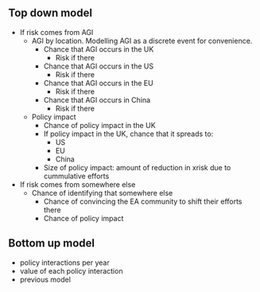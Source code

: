 ## Top down model

- If risk comes from AGI
  - AGI by location. Modelling AGI as a discrete event for convenience.
    - Chance that AGI occurs in the UK
      - Risk if there
    - Chance that AGI occurs in the US
      - Risk if there
    - Chance that AGI occurs in the EU
      - Risk if there
    - Chance that AGI occurs in China
      - Risk if there
  - Policy impact
    - Chance of policy impact in the UK
    - If policy impact in the UK, chance that it spreads to:
      - US
      - EU
      - China
    - Size of policy impact: amount of reduction in xrisk due to cummulative efforts
- If risk comes from somewhere else
  - Chance of identifying that somewhere else
    - Chance of convincing the EA community to shift their efforts there
    - Chance of policy impact

## Bottom up model

- policy interactions per year
- value of each policy interaction
- previous model
